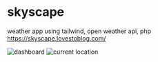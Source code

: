 # skyscape
weather app using tailwind, open weather api, php 
https://skyscape.lovestoblog.com/

![dashboard](https://github.com/homersalazar/skyscape/assets/110954891/15df86fa-7912-43df-b111-55875a19c52c)
![current location](https://github.com/homersalazar/skyscape/assets/110954891/36ed6230-cf17-42d0-b9ae-8542830eb841)
